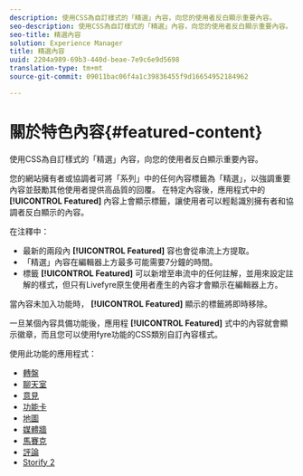 ```yaml
---
description: 使用CSS為自訂樣式的「精選」內容，向您的使用者反白顯示重要內容。
seo-description: 使用CSS為自訂樣式的「精選」內容，向您的使用者反白顯示重要內容。
seo-title: 精選內容
solution: Experience Manager
title: 精選內容
uuid: 2204a989-69b3-440d-beae-7e9c6e9d5698
translation-type: tm+mt
source-git-commit: 09011bac06f4a1c39836455f9d16654952184962

---
```



# 關於特色內容{#featured-content}

使用CSS為自訂樣式的「精選」內容，向您的使用者反白顯示重要內容。

您的網站擁有者或協調者可將「系列」中的任何內容標籤為「精選」，以強調重要內容並鼓勵其他使用者提供高品質的回覆。 在特定內容後，應用程式中的 **[!UICONTROL Featured]** 內容上會顯示標籤，讓使用者可以輕鬆識別擁有者和協調者反白顯示的內容。

在注釋中：

* 最新的兩段內 **[!UICONTROL Featured]** 容也會從串流上方提取。
* 「精選」內容在編輯器上方最多可能需要7分鐘的時間。
* 標籤 **[!UICONTROL Featured]** 可以新增至串流中的任何註解，並用來設定註解的樣式，但只有Livefyre原生使用者產生的內容才會顯示在編輯器上方。

當內容未加入功能時， **[!UICONTROL Featured]** 顯示的標籤將即時移除。

一旦某個內容具備功能後，應用程 **[!UICONTROL Featured]** 式中的內容就會顯示徽章，而且您可以使用fyre功能的CSS類別自訂內容樣式。

使用此功能的應用程式：

* [轉盤](/help/using/c-about-apps/c-carousel-app/c-carousel-app.md#c_carousel_app)
* [聊天室](/help/using/c-about-apps/c-chat-app/c-chat-app.md#c_chat_app)
* [意見](/help/using/c-about-apps/c-comments/c-comments.md)
* [功能卡](/help/using/c-about-apps/c-feature-card-app/c-feature-card-app.md#c_feature_card_app)
* [地圖](/help/using/c-about-apps/c-map-app/c-map-app.md#c_map_app)
* [媒體牆](/help/using/c-about-apps/c-media-wall-app/c-media-wall-app.md#c_media_wall_app)
* [馬賽克](/help/using/c-about-apps/c-mosaic-app/c-mosaic-app.md#c_mosaic_app)
* [評論](/help/using/c-about-apps/c-reviews-app/c-reviews-app.md#c_reviews_app)
* [Storify 2](/help/using/c-about-apps/c-storify2/c-storify2.md#c_storify2)

